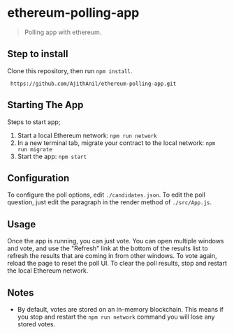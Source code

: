 # ethereum-polling-app

> Polling app with ethereum.


## Step to install

Clone this repository, then run `npm install`.

```
 https://github.com/AjithAnil/ethereum-polling-app.git
```

## Starting The App

Steps to start app;

1) Start a local Ethereum network: `npm run network`
2) In a new terminal tab, migrate your contract to the local network: `npm run migrate`
3) Start the app: `npm start`

## Configuration
To configure the poll options, edit `./candidates.json`. To edit the poll question, just edit the paragraph in the render method of `./src/App.js`.

## Usage
Once the app is running, you can just vote. You can open multiple windows and vote, and use the "Refresh" link at the bottom of the results list to refresh the results that are coming in from other windows. To vote again, reload the page to reset the poll UI. To clear the poll results, stop and restart the local Ethereum network.

## Notes

* By default, votes are stored on an in-memory blockchain. This means if you stop and restart the `npm run network` command you will lose any stored votes.
